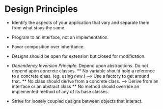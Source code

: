 # Design Principles

* Identify the aspects of your application that vary and separate them from what stays the same.

* Program to an interface, not an implementation.

* Favor composition over inheritance.

* Designs should be open for extension but closed for modification.

* _Dependency Inversion Principle_: Depend upon abstractions. Do not depend upon concrete classes.
** No variable should hold a reference to a concrete class. (eg. using _new_.) --> Use a factory to get around that.
** No class should derive from a concrete class. --> Derive from an interface or an abstract class
** No method should override an implemented method of any of its base classes.

* Strive for loosely coupled designs between objects that interact.

